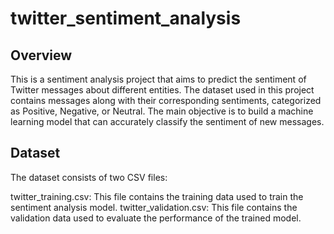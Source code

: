 # twitter_sentiment_analysis

## Overview
This is a sentiment analysis project that aims to predict the sentiment of Twitter messages about different entities. The dataset used in this project contains messages along with their corresponding sentiments, categorized as Positive, Negative, or Neutral. The main objective is to build a machine learning model that can accurately classify the sentiment of new messages.

## Dataset
The dataset consists of two CSV files:

twitter_training.csv: This file contains the training data used to train the sentiment analysis model.
twitter_validation.csv: This file contains the validation data used to evaluate the performance of the trained model.
